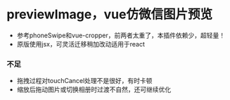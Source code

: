 # previewImage，vue仿微信图片预览

- 参考phoneSwipe和vue-cropper，前两者太重了，本插件依赖少，超轻量！
- 原版使用jsx，可灵活迁移稍加改动适用于react

### 不足
- 拖拽过程对touchCancel处理不是很好，有时卡顿
- 缩放后拖动图片或切换相册时过渡不自然，还可继续优化